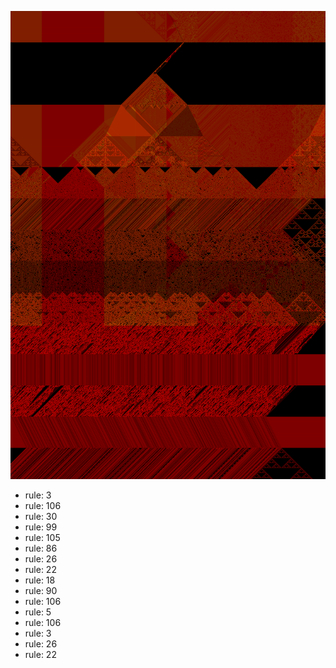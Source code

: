 ![photo](./output.png) 
 * rule: 3
* rule: 106
* rule: 30
* rule: 99
* rule: 105
* rule: 86
* rule: 26
* rule: 22
* rule: 18
* rule: 90
* rule: 106
* rule: 5
* rule: 106
* rule: 3
* rule: 26
* rule: 22
